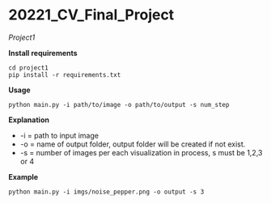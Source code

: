 # 20221_CV_Final_Project
*Project1*

**Install requirements**
```
cd project1
pip install -r requirements.txt
```

**Usage**
```
python main.py -i path/to/image -o path/to/output -s num_step
```

**Explanation**
- -i = path to input image
- -o = name of output folder, output folder will be created if not exist.
- -s = number of images per each visualization in process, s must be 1,2,3 or 4

**Example**
```
python main.py -i imgs/noise_pepper.png -o output -s 3
```
